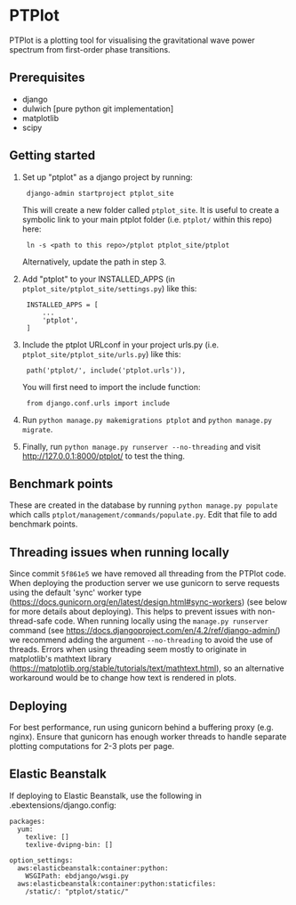 PTPlot
======

PTPlot is a plotting tool for visualising the gravitational wave power
spectrum from first-order phase transitions.

Prerequisites
-------------

- django
- dulwich [pure python git implementation]
- matplotlib
- scipy

Getting started
---------------

1. Set up "ptplot" as a django project by running:

        django-admin startproject ptplot_site

    This will create a new folder called `ptplot_site`. It is useful
	to create a symbolic link to your main ptplot folder (i.e. `ptplot/`
	within this repo) here:

        ln -s <path to this repo>/ptplot ptplot_site/ptplot

    Alternatively, update the path in step 3.

2. Add "ptplot" to your INSTALLED_APPS (in `ptplot_site/ptplot_site/settings.py`) like this:

        INSTALLED_APPS = [
            ...
            'ptplot',
        ]

3. Include the ptplot URLconf in your project urls.py (i.e. `ptplot_site/ptplot_site/urls.py`) like this:

        path('ptplot/', include('ptplot.urls')),

    You will first need to import the include function:

        from django.conf.urls import include

4. Run `python manage.py makemigrations ptplot` and `python manage.py migrate`.

5. Finally, run `python manage.py runserver --no-threading` and visit http://127.0.0.1:8000/ptplot/ to test the thing.

Benchmark points
----------------

These are created in the database by running `python manage.py
populate` which calls `ptplot/management/commands/populate.py`. Edit
that file to add benchmark points.

Threading issues when running locally
-------------------------------------
Since commit `5f861e5` we have removed all threading from the PTPlot code.
When deploying the production server we use gunicorn to serve requests using the default 'sync' worker
type (https://docs.gunicorn.org/en/latest/design.html#sync-workers) (see below for more details about deploying).
This helps to prevent issues with non-thread-safe code. When running locally using the `manage.py runserver`
command (see https://docs.djangoproject.com/en/4.2/ref/django-admin/) we recommend adding the argument
`--no-threading` to avoid the use of threads. Errors when using threading seem mostly to originate in matplotlib's
mathtext library (https://matplotlib.org/stable/tutorials/text/mathtext.html), so an alternative workaround would be
to change how text is rendered in plots.

Deploying
---------

For best performance, run using gunicorn behind a buffering proxy (e.g. nginx). Ensure that gunicorn has enough worker threads to handle separate plotting computations for 2-3 plots per page.

Elastic Beanstalk
-----------------

If deploying to Elastic Beanstalk, use the following in
.ebextensions/django.config:

    packages:
      yum:
        texlive: []
        texlive-dvipng-bin: []

    option_settings:
      aws:elasticbeanstalk:container:python:
        WSGIPath: ebdjango/wsgi.py
      aws:elasticbeanstalk:container:python:staticfiles:
        /static/: "ptplot/static/"
